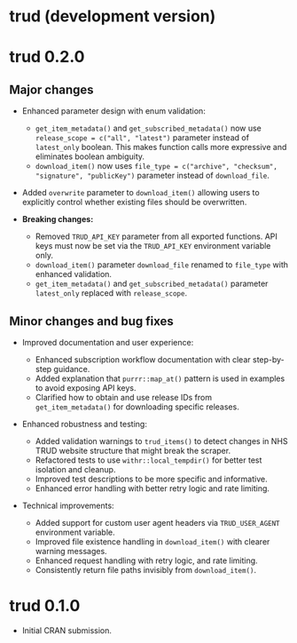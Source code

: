 # trud (development version)

# trud 0.2.0

## Major changes

* Enhanced parameter design with enum validation:
  - `get_item_metadata()` and `get_subscribed_metadata()` now use `release_scope = c("all", "latest")` parameter instead of `latest_only` boolean. This makes function calls more expressive and eliminates boolean ambiguity.
  - `download_item()` now uses `file_type = c("archive", "checksum", "signature", "publicKey")` parameter instead of `download_file`.

* Added `overwrite` parameter to `download_item()` allowing users to explicitly control whether existing files should be overwritten.

* **Breaking changes:**
  - Removed `TRUD_API_KEY` parameter from all exported functions. API keys must now be set via the `TRUD_API_KEY` environment variable only.
  - `download_item()` parameter `download_file` renamed to `file_type` with enhanced validation.
  - `get_item_metadata()` and `get_subscribed_metadata()` parameter `latest_only` replaced with `release_scope`.

## Minor changes and bug fixes

* Improved documentation and user experience:
  - Enhanced subscription workflow documentation with clear step-by-step guidance.
  - Added explanation that `purrr::map_at()` pattern is used in examples to avoid exposing API keys.
  - Clarified how to obtain and use release IDs from `get_item_metadata()` for downloading specific releases.

* Enhanced robustness and testing:
  - Added validation warnings to `trud_items()` to detect changes in NHS TRUD website structure that might break the scraper.
  - Refactored tests to use `withr::local_tempdir()` for better test isolation and cleanup.
  - Improved test descriptions to be more specific and informative.
  - Enhanced error handling with better retry logic and rate limiting.

* Technical improvements:
  - Added support for custom user agent headers via `TRUD_USER_AGENT` environment variable.
  - Improved file existence handling in `download_item()` with clearer warning messages.
  - Enhanced request handling with retry logic, and rate limiting.
  - Consistently return file paths invisibly from `download_item()`.

# trud 0.1.0

* Initial CRAN submission.
